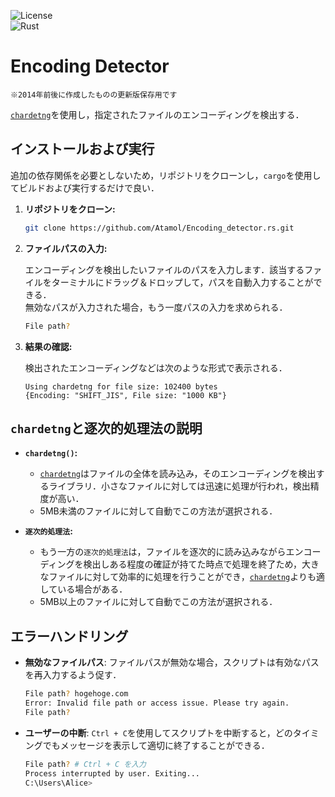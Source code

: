 ![License](https://img.shields.io/badge/license-MIT-green)<br>
![Rust](https://img.shields.io/badge/Rust-1.80.1-orange?style=flat-square&logo=rust)

# Encoding Detector

    ※2014年前後に作成したものの更新版保存用です

[`chardetng`](https://docs.rs/chardetng/latest/chardetng/)を使用し，指定されたファイルのエンコーディングを検出する．  

## インストールおよび実行

追加の依存関係を必要としないため，リポジトリをクローンし，`cargo`を使用してビルドおよび実行するだけで良い．

1. **リポジトリをクローン:**

   ```bash
   git clone https://github.com/Atamol/Encoding_detector.rs.git
   ```

2. **ファイルパスの入力:**

   エンコーディングを検出したいファイルのパスを入力します．該当するファイルをターミナルにドラッグ＆ドロップして，パスを自動入力することができる．  
   無効なパスが入力された場合，もう一度パスの入力を求められる．

   ```bash
   File path?
   ```

3. **結果の確認:**

    検出されたエンコーディングなどは次のような形式で表示される．

    ```text
    Using chardetng for file size: 102400 bytes
    {Encoding: "SHIFT_JIS", File size: "1000 KB"}
    ```

## `chardetng`と逐次的処理法の説明

- **`chardetng()`:**
  - [`chardetng`](https://docs.rs/chardetng/latest/chardetng/)はファイルの全体を読み込み，そのエンコーディングを検出するライブラリ．小さなファイルに対しては迅速に処理が行われ，検出精度が高い．
  - 5MB未満のファイルに対して自動でこの方法が選択される．
  
- **`逐次的処理法`:**
  - もう一方の`逐次的処理法`は，ファイルを逐次的に読み込みながらエンコーディングを検出しある程度の確証が持てた時点で処理を終了ため，大きなファイルに対して効率的に処理を行うことができ，[`chardetng`](https://docs.rs/chardetng/latest/chardetng/)よりも適している場合がある．
  - 5MB以上のファイルに対して自動でこの方法が選択される．

## エラーハンドリング

- **無効なファイルパス**: ファイルパスが無効な場合，スクリプトは有効なパスを再入力するよう促す．

  ```bash
  File path? hogehoge.com
  Error: Invalid file path or access issue. Please try again.
  File path?
  ```

- **ユーザーの中断**: `Ctrl + C`を使用してスクリプトを中断すると，どのタイミングでもメッセージを表示して適切に終了することができる．
  
  ```bash
  File path? # Ctrl + C を入力
  Process interrupted by user. Exiting...
  C:\Users\Alice>
  ```
